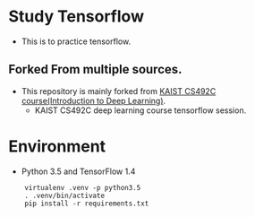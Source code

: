 # Study Tensorflow
* This is to practice tensorflow.

## Forked From multiple sources.
* This repository is mainly forked from [KAIST CS492C course(Introduction to Deep Learning)](https://github.com/hyunwooj/KAIST-CS492C-Spring2018).
  * KAIST CS492C deep learning course tensorflow session.

# Environment
* Python 3.5 and TensorFlow 1.4
```
    virtualenv .venv -p python3.5
    . .venv/bin/activate
    pip install -r requirements.txt
```
